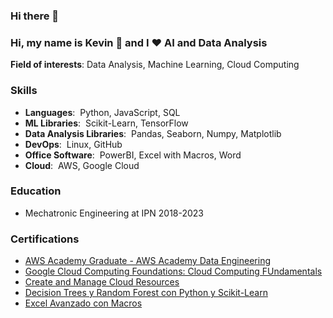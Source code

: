 ### Hi there 👋

<!--
**kevcangas/kevcangas** is a ✨ _special_ ✨ repository because its `README.md` (this file) appears on your GitHub profile.

Here are some ideas to get you started:

- 🔭 I’m currently working on ...
- 🌱 I’m currently learning ...
- 👯 I’m looking to collaborate on ...
- 🤔 I’m looking for help with ...
- 💬 Ask me about ...
- 📫 How to reach me: ...
- 😄 Pronouns: ...
- ⚡ Fun fact: ...
-->

### Hi, my name is Kevin 👋 and I ❤ AI and Data Analysis

**Field of interests**: Data Analysis, Machine Learning, Cloud Computing

### Skills
- **Languages**:&nbsp; Python, JavaScript, SQL
- **ML Libraries**:&nbsp; Scikit-Learn, TensorFlow
- **Data Analysis Libraries**:&nbsp; Pandas, Seaborn, Numpy, Matplotlib
- **DevOps**:&nbsp; Linux, GitHub
- **Office Software**:&nbsp; PowerBI, Excel with Macros, Word
- **Cloud**:&nbsp; AWS, Google Cloud

### Education
- Mechatronic Engineering at IPN 2018-2023

### Certifications
- [AWS Academy Graduate - AWS Academy Data Engineering](https://www.credly.com/go/DzmzhJF4)
- [Google Cloud Computing Foundations: Cloud Computing FUndamentals](https://www.cloudskillsboost.google/public_profiles/cbc6798a-e693-4c1f-987d-d4e251a55c80/badges/4892893)
- [Create and Manage Cloud Resources](https://www.cloudskillsboost.google/public_profiles/cbc6798a-e693-4c1f-987d-d4e251a55c80/badges/4894862)
- [Decision Trees y Random Forest con Python y Scikit-Learn](https://platzi.com/p/kevcangas/curso/6307-course/diploma/detalle/)
- [Excel Avanzado con Macros](https://platzi.com/p/kevcangas/curso/4294-course/diploma/detalle/)